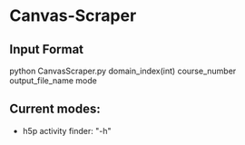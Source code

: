 # Canvas-Scraper


## Input Format
python CanvasScraper.py domain_index(int) course_number output_file_name mode

## Current modes:
- h5p activity finder: "-h"